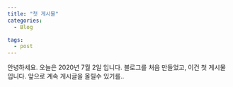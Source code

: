 ```yaml
---
title: "첫 게시물"
categories:
  - Blog

tags:
  - post
---
```

안녕하세요. 오늘은 2020년 7월 2일 입니다.
블로그를 처음 만들었고, 이건 첫 게시물 입니다.
앞으로 계속 게시글을 올릴수 있기를..
